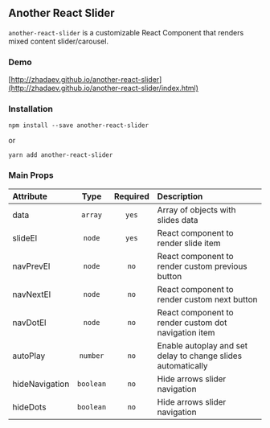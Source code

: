## Another React Slider

`another-react-slider` is a customizable React Component that renders mixed content slider/carousel.

### Demo
[http://zhadaev.github.io/another-react-slider](http://zhadaev.github.io/another-react-slider/index.html)

### Installation

```
npm install --save another-react-slider
```

or

```
yarn add another-react-slider
```

### Main Props

| Attribute | Type | Required | Description |
| :------------------ | :--------: | :--------------: | :--------------------------------------------------------------------------------------------------------------------------------------------------- |
| data | `array` | `yes` | Array of objects with slides data |
| slideEl | `node` | `yes` | React component to render slide item | |
| navPrevEl | `node` | `no` | React component to render custom previous button |
| navNextEl | `node` | `no` | React component to render custom next button |
| navDotEl | `node` | `no` | React component to render custom dot navigation item |
| autoPlay | `number` | `no` | Enable autoplay and set delay to change slides automatically |
| hideNavigation | `boolean` | `no` | Hide arrows slider navigation |
| hideDots | `boolean` | `no` | Hide arrows slider navigation |

